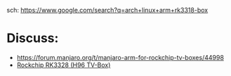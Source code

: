 sch: https://www.google.com/search?q=arch+linux+arm+rk3318-box

# Discuss:
- https://forum.manjaro.org/t/manjaro-arm-for-rockchip-tv-boxes/44998
- [Rockchip RK3328 (H96 TV-Box)](https://archlinuxarm.org/forum/viewtopic.php?f=67&t=14005)
